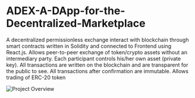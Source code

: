 # ADEX-A-DApp-for-the-Decentralized-Marketplace
A decentralized permissionless exchange interact with blockchain through smart contracts written in Solidity and connected to Frontend using React.js. Allows peer-to-peer exchange of token/crypto assets without an intermediary party. Each participant controls his/her own asset (private key). All transactions are written on the blockchain and are transparent for the public to see. All transactions after confirmation are immutable. Allows trading of ERC-20 token






![Project Overview](https://user-images.githubusercontent.com/62199596/132125481-50ad3bec-6064-4fb9-b3c1-a7760f0d1d3e.png)
